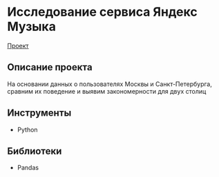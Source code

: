 # Исследование сервиса Яндекс Музыка
[Проект](https://github.com/yaricon/Portfolio/blob/main/01%20Яндекс%20Музыка/Исследование%20Яндекс%20Музыки.ipynb)
## Описание проекта
На основании данных о пользователях Москвы и Санкт-Петербурга, сравним их поведение и выявим закономерности для двух столиц
## Инструменты
- Python
## Библиотеки
- Pandas
